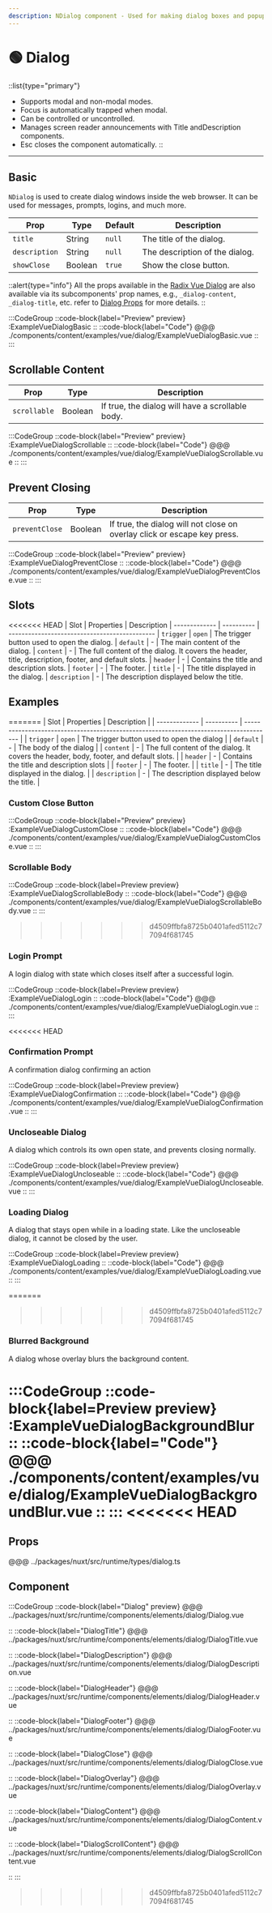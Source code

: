 ```yaml
---
description: NDialog component - Used for making dialog boxes and popup screens
---
```


# 🟢 Dialog

::list{type="primary"}
- Supports modal and non-modal modes.
- Focus is automatically trapped when modal.
- Can be controlled or uncontrolled.
- Manages screen reader announcements with Title andDescription components.
- Esc closes the component automatically.
::

---

## Basic

`NDialog` is used to create dialog windows inside the web browser. It can be used for messages, prompts, logins, and much more.

| Prop          | Type    | Default | Description                    |
| ------------- | ------- | ------- | ------------------------------ |
| `title`       | String  | `null`  | The title of the dialog.       |
| `description` | String  | `null`  | The description of the dialog. |
| `showClose`   | Boolean | `true`  | Show the close button.         |

::alert{type="info"}
All the props available in the [Radix Vue Dialog](https://www.radix-vue.com/components/dialog) are also
available via its subcomponents' prop names, e.g., `_dialog-content`, `_dialog-title`, etc. refer to
[Dialog Props](#props) for more details.
::

:::CodeGroup
::code-block{label="Preview" preview}
  :ExampleVueDialogBasic
::
::code-block{label="Code"}
@@@ ./components/content/examples/vue/dialog/ExampleVueDialogBasic.vue
::
:::

## Scrollable Content

| Prop         | Type    | Description                                      |
| ------------ | ------- | ------------------------------------------------ |
| `scrollable` | Boolean | If true, the dialog will have a scrollable body. |

:::CodeGroup
::code-block{label="Preview" preview}
  :ExampleVueDialogScrollable
::
::code-block{label="Code"}
@@@ ./components/content/examples/vue/dialog/ExampleVueDialogScrollable.vue
::
:::

## Prevent Closing

| Prop           | Type    | Description                                                              |
| -------------- | ------- | ------------------------------------------------------------------------ |
| `preventClose` | Boolean | If true, the dialog will not close on overlay click or escape key press. |

:::CodeGroup
::code-block{label="Preview" preview}
  :ExampleVueDialogPreventClose
::
::code-block{label="Code"}
@@@ ./components/content/examples/vue/dialog/ExampleVueDialogPreventClose.vue
::
:::

## Slots

<<<<<<< HEAD
| Slot          | Properties | Description
| ------------- | ---------- | ---------------------------------------------
| `trigger`     | `open`     | The trigger button used to open the dialog.
| `default`     | -          | The main content of the dialog.
| `content`     | -          | The full content of the dialog. It covers the header, title, description, footer, and default slots.
| `header`      | -          | Contains the title and description slots.
| `footer`      | -          | The footer.
| `title`       | -          | The title displayed in the dialog.
| `description` | -          | The description displayed below the title.

## Examples
=======
| Slot          | Properties | Description                                                                            |
| ------------- | ---------- | -------------------------------------------------------------------------------------- |
| `trigger`     | `open`     | The trigger button used to open the dialog                                             |
| `default`     | -          | The body of the dialog                                                                 |
| `content`     | -          | The full content of the dialog. It covers the header, body, footer, and default slots. |
| `header`      | -          | Contains the title and description slots                                               |
| `footer`      | -          | The footer.                                                                            |
| `title`       | -          | The title displayed in the dialog.                                                     |
| `description` | -          | The description displayed below the title.                                             |


### Custom Close Button

:::CodeGroup
::code-block{label="Preview" preview}
  :ExampleVueDialogCustomClose
::
::code-block{label="Code"}
@@@ ./components/content/examples/vue/dialog/ExampleVueDialogCustomClose.vue
::
:::

### Scrollable Body

:::CodeGroup
::code-block{label=Preview preview}
  :ExampleVueDialogScrollableBody
::
::code-block{label="Code"}
@@@ ./components/content/examples/vue/dialog/ExampleVueDialogScrollableBody.vue
::
:::
>>>>>>> d4509ffbfa8725b0401afed5112c77094f681745

### Login Prompt

A login dialog with state which closes itself after a successful login.

:::CodeGroup
::code-block{label=Preview preview}
  :ExampleVueDialogLogin
::
::code-block{label="Code"}
@@@ ./components/content/examples/vue/dialog/ExampleVueDialogLogin.vue
::
:::

<<<<<<< HEAD
### Confirmation Prompt

A confirmation dialog confirming an action

:::CodeGroup
::code-block{label=Preview preview}
  :ExampleVueDialogConfirmation
::
::code-block{label="Code"}
@@@ ./components/content/examples/vue/dialog/ExampleVueDialogConfirmation.vue
::
:::

### Uncloseable Dialog

A dialog which controls its own open state, and prevents closing normally.

:::CodeGroup
::code-block{label=Preview preview}
  :ExampleVueDialogUncloseable
::
::code-block{label="Code"}
@@@ ./components/content/examples/vue/dialog/ExampleVueDialogUncloseable.vue
::
:::

### Loading Dialog

A dialog that stays open while in a loading state. Like the uncloseable dialog, it cannot be closed by the user.

:::CodeGroup
::code-block{label=Preview preview}
  :ExampleVueDialogLoading
::
::code-block{label="Code"}
@@@ ./components/content/examples/vue/dialog/ExampleVueDialogLoading.vue
::
:::

=======
>>>>>>> d4509ffbfa8725b0401afed5112c77094f681745
### Blurred Background

A dialog whose overlay blurs the background content.

:::CodeGroup
::code-block{label=Preview preview}
  :ExampleVueDialogBackgroundBlur
::
::code-block{label="Code"}
@@@ ./components/content/examples/vue/dialog/ExampleVueDialogBackgroundBlur.vue
::
:::
<<<<<<< HEAD
=======

## Props

@@@ ../packages/nuxt/src/runtime/types/dialog.ts

## Component

:::CodeGroup
::code-block{label="Dialog" preview}
@@@ ../packages/nuxt/src/runtime/components/elements/dialog/Dialog.vue

::
::code-block{label="DialogTitle"}
@@@ ../packages/nuxt/src/runtime/components/elements/dialog/DialogTitle.vue

::
::code-block{label="DialogDescription"}
@@@ ../packages/nuxt/src/runtime/components/elements/dialog/DialogDescription.vue

::
::code-block{label="DialogHeader"}
@@@ ../packages/nuxt/src/runtime/components/elements/dialog/DialogHeader.vue

::
::code-block{label="DialogFooter"}
@@@ ../packages/nuxt/src/runtime/components/elements/dialog/DialogFooter.vue

::
::code-block{label="DialogClose"}
@@@ ../packages/nuxt/src/runtime/components/elements/dialog/DialogClose.vue

::
::code-block{label="DialogOverlay"}
@@@ ../packages/nuxt/src/runtime/components/elements/dialog/DialogOverlay.vue

::
::code-block{label="DialogContent"}
@@@ ../packages/nuxt/src/runtime/components/elements/dialog/DialogContent.vue

::
::code-block{label="DialogScrollContent"}
@@@ ../packages/nuxt/src/runtime/components/elements/dialog/DialogScrollContent.vue

::
:::
>>>>>>> d4509ffbfa8725b0401afed5112c77094f681745
